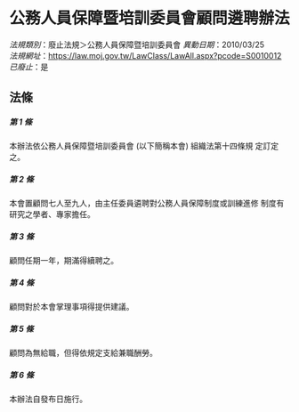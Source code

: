# 公務人員保障暨培訓委員會顧問遴聘辦法

*法規類別*：廢止法規＞公務人員保障暨培訓委員會
*異動日期*：2010/03/25  
*法規網址*：https://law.moj.gov.tw/LawClass/LawAll.aspx?pcode=S0010012
*已廢止*：是


## 法條
##### 第 1 條
本辦法依公務人員保障暨培訓委員會 (以下簡稱本會) 組織法第十四條規
定訂定之。

##### 第 2 條
本會置顧問七人至九人，由主任委員遴聘對公務人員保障制度或訓練進修
制度有研究之學者、專家擔任。

##### 第 3 條
顧問任期一年，期滿得續聘之。

##### 第 4 條
顧問對於本會掌理事項得提供建議。

##### 第 5 條
顧問為無給職，但得依規定支給兼職酬勞。

##### 第 6 條
本辦法自發布日施行。


